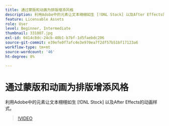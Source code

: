 ```yaml
---
title: 通过蒙版和动画为排版增添风格
description: 利用Adobe中的元素让文本栩栩如生 [!DNL Stock] 以及After Effects的动画样式
feature: Licensable Assets
role: User
level: Beginner, Intermediate
thumbnail: 331807.jpg
exl-id: 0414c8dc-24cb-40b1-b7bf-1d5faebdc206
source-git-commit: e39efe0f7afc4e3e970ea7f2df57b51bf17123a6
workflow-type: tm+mt
source-wordcount: '46'
ht-degree: 0%

---
```


# 通过蒙版和动画为排版增添风格

利用Adobe中的元素让文本栩栩如生 [!DNL Stock] 以及After Effects的动画样式。

>[!VIDEO](https://video.tv.adobe.com/v/331807?hidetitle=true)
